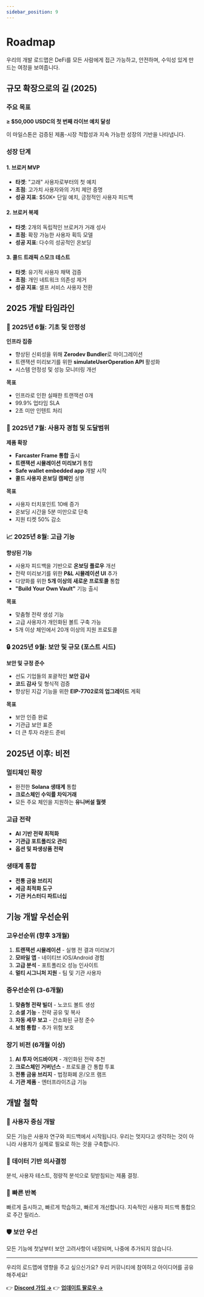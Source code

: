 ```yaml
---
sidebar_position: 9
---
```


# Roadmap

우리의 개발 로드맵은 DeFi를 모든 사람에게 접근 가능하고, 안전하며, 수익성 있게 만드는 여정을
보여줍니다.

## 규모 확장으로의 길 (2025)

### 주요 목표

**≥ $50,000 USDC의 첫 번째 라이브 예치 달성**

이 마일스톤은 검증된 제품-시장 적합성과 지속 가능한 성장의 기반을 나타냅니다.

### 성장 단계

#### 1. **브로커 MVP**

- **타겟**: "고래" 사용자로부터의 첫 예치
- **초점**: 고가치 사용자와의 가치 제안 증명
- **성공 지표**: $50K+ 단일 예치, 긍정적인 사용자 피드백

#### 2. **브로커 복제**

- **타겟**: 2개의 독립적인 브로커가 거래 성사
- **초점**: 확장 가능한 사용자 획득 모델
- **성공 지표**: 다수의 성공적인 온보딩

#### 3. **콜드 트래픽 스모크 테스트**

- **타겟**: 유기적 사용자 채택 검증
- **초점**: 개인 네트워크 의존성 제거
- **성공 지표**: 셀프 서비스 사용자 전환

## 2025 개발 타임라인

### 🔧 **2025년 6월: 기초 및 안정성**

**인프라 집중**

- 향상된 신뢰성을 위해 **Zerodev Bundler**로 마이그레이션
- 트랜잭션 미리보기를 위한 **simulateUserOperation API** 활성화
- 시스템 안정성 및 성능 모니터링 개선

**목표**

- 인프라로 인한 실패한 트랜잭션 0개
- 99.9% 업타임 SLA
- 2초 미만 인텐트 처리

### 🚀 **2025년 7월: 사용자 경험 및 도달범위**

**제품 확장**

- **Farcaster Frame 통합** 출시
- **트랜잭션 시뮬레이션 미리보기** 통합
- **Safe wallet embedded app** 개발 시작
- **콜드 사용자 온보딩 캠페인** 실행

**목표**

- 사용자 터치포인트 10배 증가
- 온보딩 시간을 5분 미만으로 단축
- 지원 티켓 50% 감소

### 📈 **2025년 8월: 고급 기능**

**향상된 기능**

- 사용자 피드백을 기반으로 **온보딩 플로우** 개선
- 전략 미리보기를 위한 **P&L 시뮬레이션 UI** 추가
- 다양화를 위한 **5개 이상의 새로운 프로토콜** 통합
- **"Build Your Own Vault"** 기능 출시

**목표**

- 맞춤형 전략 생성 기능
- 고급 사용자가 개인화된 볼트 구축 가능
- 5개 이상 체인에서 20개 이상의 지원 프로토콜

### 🔒 **2025년 9월: 보안 및 규모 (포스트 시드)**

**보안 및 규정 준수**

- 선도 기업들의 포괄적인 **보안 감사**
- **코드 감사** 및 형식적 검증
- 향상된 지갑 기능을 위한 **EIP-7702로의 업그레이드** 계획

**목표**

- 보안 인증 완료
- 기관급 보안 표준
- 더 큰 투자 라운드 준비

## 2025년 이후: 비전

### 멀티체인 확장

- 완전한 **Solana 생태계** 통합
- **크로스체인 수익률 차익거래**
- 모든 주요 체인을 지원하는 **유니버설 월렛**

### 고급 전략

- **AI 기반 전략 최적화**
- **기관급 포트폴리오 관리**
- **옵션 및 파생상품 전략**

### 생태계 통합

- **전통 금융 브리지**
- **세금 최적화 도구**
- **기관 커스터디 파트너십**

## 기능 개발 우선순위

### 고우선순위 (향후 3개월)

1. **트랜잭션 시뮬레이션** - 실행 전 결과 미리보기
2. **모바일 앱** - 네이티브 iOS/Android 경험
3. **고급 분석** - 포트폴리오 성능 인사이트
4. **멀티 시그니처 지원** - 팀 및 기관 사용자

### 중우선순위 (3-6개월)

1. **맞춤형 전략 빌더** - 노코드 볼트 생성
2. **소셜 기능** - 전략 공유 및 복사
3. **자동 세무 보고** - 간소화된 규정 준수
4. **보험 통합** - 추가 위험 보호

### 장기 비전 (6개월 이상)

1. **AI 투자 어드바이저** - 개인화된 전략 추천
2. **크로스체인 거버넌스** - 프로토콜 간 통합 투표
3. **전통 금융 브리지** - 법정화폐 온/오프 램프
4. **기관 제품** - 엔터프라이즈급 기능

## 개발 철학

### 🎯 **사용자 중심 개발**

모든 기능은 사용자 연구와 피드백에서 시작됩니다. 우리는 멋지다고 생각하는 것이 아니라 사용자가
실제로 필요로 하는 것을 구축합니다.

### 🔬 **데이터 기반 의사결정**

분석, 사용자 테스트, 정량적 분석으로 뒷받침되는 제품 결정.

### 🚀 **빠른 반복**

빠르게 출시하고, 빠르게 학습하고, 빠르게 개선합니다. 지속적인 사용자 피드백 통합으로 주간 릴리스.

### 🛡️ **보안 우선**

모든 기능에 첫날부터 보안 고려사항이 내장되며, 나중에 추가되지 않습니다.

---

우리의 로드맵에 영향을 주고 싶으신가요? 우리 커뮤니티에 참여하고 아이디어를 공유해주세요!

👉 **[Discord 가입 →](https://discord.com/invite/sNsMmtsCCV)** 👉
**[업데이트 팔로우 →](https://x.com/zapPilot)**
